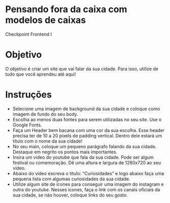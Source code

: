 # Pensando fora da caixa com modelos de caixas
Checkpoint Frontend I

# Objetivo
O objetivo é criar um site que vai falar da sua cidade. Para isso, utilize de tudo que você aprendeu até aqui! 

# Instruções
- Selecione uma imagem de background da sua cidade e coloque como imagem de fundo do seu body.
- Escolha ao menos duas fontes para serem utilizadas no seu site. Use o Google Fonts.
- Faça um Header bem bacana com uma cor da sua escolha. Esse header precisa ter de 10 a 20 píxels de padding vertical. Dentro dele estará um título com o nome da sua cidade!
- No seu main, coloque um pequeno parágrafo falando da sua cidade. Destaque em negrito os pontos mais importantes.
- Insira um video do youtube que fala da sua cidade. Pode ser algum festival ou comemoração. Dê uma altura e largura de 1280x720 ao seu vídeo.
- Abaixo do vídeo escreva o título: “Curiosidades” e logo abaixo faça uma pequena lista com algumas curiosidades da sua cidade.
- Utilize algum site de ícones para conseguir uma imagem do instagram e outra do youtube. Nesses ícones, faça o link com os canais oficiais da sua cidade, se não houver, coloque links do seu gosto.
